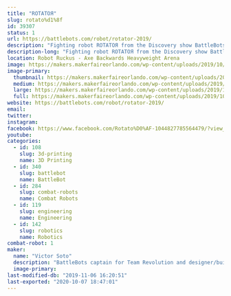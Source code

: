 ```yaml
---
title: "ROTATOЯ"
slug: rotato%d1%8f
id: 39307
status: 1
url: https://battlebots.com/robot/rotator-2019/
description: "Fighting robot ROTATOЯ from the Discovery show BattleBots on display."
description-long: "Fighting robot ROTATOЯ from the Discovery show BattleBots on display."
location: Robot Ruckus - Axe Backwards Heavyweight Arena
image: https://makers.makerfaireorlando.com/wp-content/uploads/2019/10/2019-Team-Photo-1024x684.jpg
image-primary:
  thumbnail: https://makers.makerfaireorlando.com/wp-content/uploads/2019/10/2019-Team-Photo-150x150.jpg
  medium: https://makers.makerfaireorlando.com/wp-content/uploads/2019/10/2019-Team-Photo-300x200.jpg
  large: https://makers.makerfaireorlando.com/wp-content/uploads/2019/10/2019-Team-Photo-1024x684.jpg
  full: https://makers.makerfaireorlando.com/wp-content/uploads/2019/10/2019-Team-Photo.jpg
website: https://battlebots.com/robot/rotator-2019/
email: 
twitter: 
instagram: 
facebook: https://www.facebook.com/Rotato%D0%AF-1044827785564479/?view_public_for=1044827785564479
youtube: 
categories:
  - id: 108
    slug: 3d-printing
    name: 3D Printing
  - id: 340
    slug: battlebot
    name: BattleBot
  - id: 284
    slug: combat-robots
    name: Combat Robots
  - id: 119
    slug: engineering
    name: Engineering
  - id: 142
    slug: robotics
    name: Robotics
combat-robot: 1
maker:
  name: "Victor Soto"
  description: "BattleBots captain for Team Revolution and designer/builder of ROTATOЯ."
  image-primary: 
last-modified-db: "2019-11-06 16:20:51"
last-exported: "2020-10-07 18:47:01"
---
```

